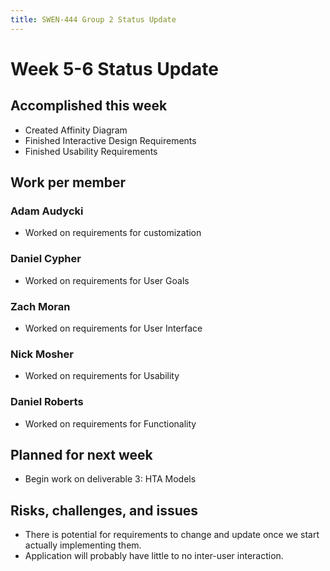 ```yaml
---
title: SWEN-444 Group 2 Status Update
---
```


# Week 5-6 Status Update

## Accomplished this week

* Created Affinity Diagram
* Finished Interactive Design Requirements
* Finished Usability Requirements

## Work per member

### Adam Audycki

* Worked on requirements for customization

### Daniel Cypher

* Worked on requirements for User Goals

### Zach Moran

* Worked on requirements for User Interface

### Nick Mosher

* Worked on requirements for Usability

### Daniel Roberts

* Worked on requirements for Functionality

## Planned for next week

* Begin work on deliverable 3: HTA Models

## Risks, challenges, and issues

* There is potential for requirements to change and update once we start actually implementing them.
* Application will probably have little to no inter-user interaction.
